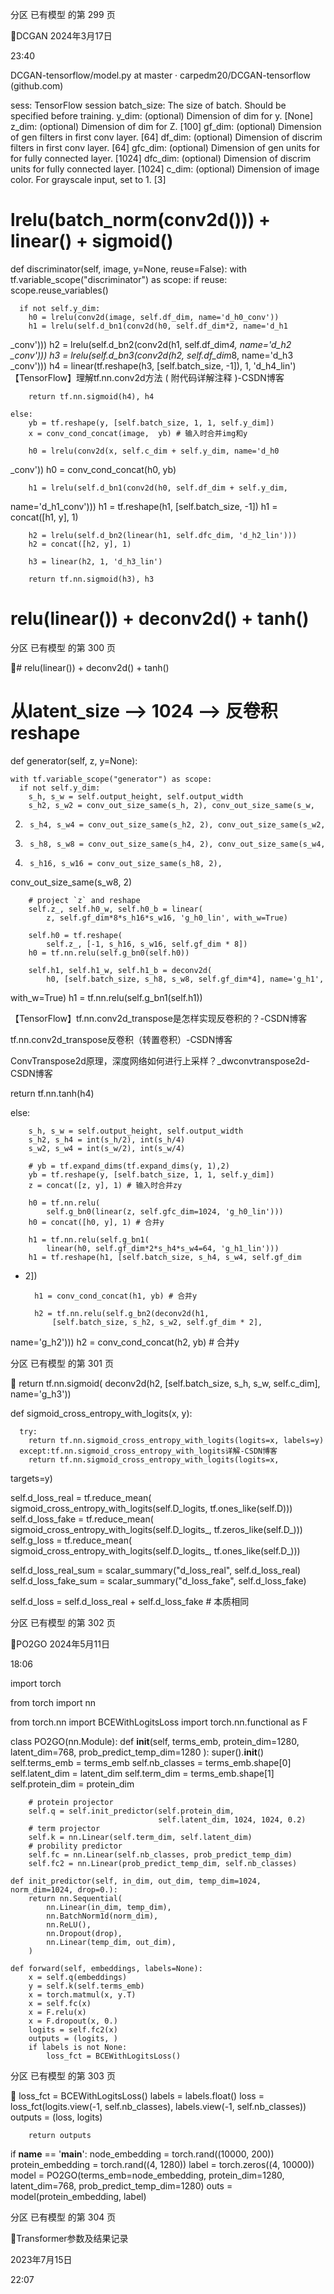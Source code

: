 分区 已有模型 的第 299 页

DCGAN
2024年3月17日

23:40

DCGAN-tensorflow/model.py at master · carpedm20/DCGAN-tensorflow (github.com)

sess: TensorFlow session
      batch_size: The size of batch. Should be specified before training.
      y_dim: (optional) Dimension of dim for y. [None]
      z_dim: (optional) Dimension of dim for Z. [100]
      gf_dim: (optional) Dimension of gen filters in first conv layer. [64]
      df_dim: (optional) Dimension of discrim filters in first conv layer. [64]
      gfc_dim: (optional) Dimension of gen units for for fully connected layer. [1024]
      dfc_dim: (optional) Dimension of discrim units for fully connected layer. [1024]
      c_dim: (optional) Dimension of image color. For grayscale input, set to 1. [3]

# lrelu(batch_norm(conv2d())) + linear() + sigmoid()
  def discriminator(self, image, y=None, reuse=False):
    with tf.variable_scope("discriminator") as scope:
      if reuse:
        scope.reuse_variables()

      if not self.y_dim:
        h0 = lrelu(conv2d(image, self.df_dim, name='d_h0_conv'))
        h1 = lrelu(self.d_bn1(conv2d(h0, self.df_dim*2, name='d_h1
_conv')))
        h2 = lrelu(self.d_bn2(conv2d(h1, self.df_dim*4, name='d_h2
_conv')))
        h3 = lrelu(self.d_bn3(conv2d(h2, self.df_dim*8, name='d_h3
_conv')))
        h4 = linear(tf.reshape(h3, [self.batch_size, -1]), 1, 'd_h4_lin')
【TensorFlow】理解tf.nn.conv2d方法 ( 附代码详解注释 )-CSDN博客

        return tf.nn.sigmoid(h4), h4

    else:
        yb = tf.reshape(y, [self.batch_size, 1, 1, self.y_dim])
        x = conv_cond_concat(image,  yb) # 输入时合并img和y

        h0 = lrelu(conv2d(x, self.c_dim + self.y_dim, name='d_h0
_conv'))
        h0 = conv_cond_concat(h0, yb)

        h1 = lrelu(self.d_bn1(conv2d(h0, self.df_dim + self.y_dim,
name='d_h1_conv')))
        h1 = tf.reshape(h1, [self.batch_size, -1])
        h1 = concat([h1, y], 1)

        h2 = lrelu(self.d_bn2(linear(h1, self.dfc_dim, 'd_h2_lin')))
        h2 = concat([h2, y], 1)

        h3 = linear(h2, 1, 'd_h3_lin')

        return tf.nn.sigmoid(h3), h3

# relu(linear()) + deconv2d() + tanh()

分区 已有模型 的第 300 页

# relu(linear()) + deconv2d() + tanh()

# 从latent_size --> 1024  --> 反卷积 reshape

def generator(self, z, y=None):

    with tf.variable_scope("generator") as scope:
      if not self.y_dim:
        s_h, s_w = self.output_height, self.output_width
        s_h2, s_w2 = conv_out_size_same(s_h, 2), conv_out_size_same(s_w,
2)
        s_h4, s_w4 = conv_out_size_same(s_h2, 2), conv_out_size_same(s_w2,
2)
        s_h8, s_w8 = conv_out_size_same(s_h4, 2), conv_out_size_same(s_w4,
2)
        s_h16, s_w16 = conv_out_size_same(s_h8, 2),
conv_out_size_same(s_w8, 2)

        # project `z` and reshape
        self.z_, self.h0_w, self.h0_b = linear(
            z, self.gf_dim*8*s_h16*s_w16, 'g_h0_lin', with_w=True)

        self.h0 = tf.reshape(
            self.z_, [-1, s_h16, s_w16, self.gf_dim * 8])
        h0 = tf.nn.relu(self.g_bn0(self.h0))

        self.h1, self.h1_w, self.h1_b = deconv2d(
            h0, [self.batch_size, s_h8, s_w8, self.gf_dim*4], name='g_h1',
with_w=True)
        h1 = tf.nn.relu(self.g_bn1(self.h1))

【TensorFlow】tf.nn.conv2d_transpose是怎样实现反卷积的？-CSDN博客

tf.nn.conv2d_transpose反卷积（转置卷积）-CSDN博客

ConvTranspose2d原理，深度网络如何进行上采样？_dwconvtranspose2d-CSDN博客

   return tf.nn.tanh(h4)

else:

        s_h, s_w = self.output_height, self.output_width
        s_h2, s_h4 = int(s_h/2), int(s_h/4)
        s_w2, s_w4 = int(s_w/2), int(s_w/4)

        # yb = tf.expand_dims(tf.expand_dims(y, 1),2)
        yb = tf.reshape(y, [self.batch_size, 1, 1, self.y_dim])
        z = concat([z, y], 1) # 输入时合并zy

        h0 = tf.nn.relu(
            self.g_bn0(linear(z, self.gfc_dim=1024, 'g_h0_lin')))
        h0 = concat([h0, y], 1) # 合并y

        h1 = tf.nn.relu(self.g_bn1(
            linear(h0, self.gf_dim*2*s_h4*s_w4=64, 'g_h1_lin')))
        h1 = tf.reshape(h1, [self.batch_size, s_h4, s_w4, self.gf_dim
* 2])

        h1 = conv_cond_concat(h1, yb) # 合并y

        h2 = tf.nn.relu(self.g_bn2(deconv2d(h1,
            [self.batch_size, s_h2, s_w2, self.gf_dim * 2],
name='g_h2')))
        h2 = conv_cond_concat(h2, yb) # 合并y

分区 已有模型 的第 301 页

        return tf.nn.sigmoid(
            deconv2d(h2, [self.batch_size, s_h, s_w, self.c_dim],
name='g_h3'))

def sigmoid_cross_entropy_with_logits(x, y):

      try:
        return tf.nn.sigmoid_cross_entropy_with_logits(logits=x, labels=y)
      except:tf.nn.sigmoid_cross_entropy_with_logits详解-CSDN博客
        return tf.nn.sigmoid_cross_entropy_with_logits(logits=x,
targets=y)

self.d_loss_real = tf.reduce_mean(
      sigmoid_cross_entropy_with_logits(self.D_logits,
tf.ones_like(self.D)))
self.d_loss_fake = tf.reduce_mean(
      sigmoid_cross_entropy_with_logits(self.D_logits_,
tf.zeros_like(self.D_)))
self.g_loss = tf.reduce_mean(
      sigmoid_cross_entropy_with_logits(self.D_logits_,
tf.ones_like(self.D_)))

self.d_loss_real_sum = scalar_summary("d_loss_real", self.d_loss_real)
self.d_loss_fake_sum = scalar_summary("d_loss_fake", self.d_loss_fake)

self.d_loss = self.d_loss_real + self.d_loss_fake   # 本质相同

分区 已有模型 的第 302 页

PO2GO
2024年5月11日

18:06

import torch

from torch import nn

from torch.nn import BCEWithLogitsLoss
import torch.nn.functional as F

class PO2GO(nn.Module):
    def __init__(self,
                 terms_emb,
                 protein_dim=1280,
                 latent_dim=768,
                 prob_predict_temp_dim=1280
                 ):
        super().__init__()
        self.terms_emb = terms_emb
        self.nb_classes = terms_emb.shape[0]
        self.latent_dim = latent_dim
        self.term_dim = terms_emb.shape[1]
        self.protein_dim = protein_dim

        # protein projector
        self.q = self.init_predictor(self.protein_dim,
                                     self.latent_dim, 1024, 1024, 0.2)
        # term projector
        self.k = nn.Linear(self.term_dim, self.latent_dim)
        # probility predictor
        self.fc = nn.Linear(self.nb_classes, prob_predict_temp_dim)
        self.fc2 = nn.Linear(prob_predict_temp_dim, self.nb_classes)

    def init_predictor(self, in_dim, out_dim, temp_dim=1024, norm_dim=1024, drop=0.):
        return nn.Sequential(
            nn.Linear(in_dim, temp_dim),
            nn.BatchNorm1d(norm_dim),
            nn.ReLU(),
            nn.Dropout(drop),
            nn.Linear(temp_dim, out_dim),
        )

    def forward(self, embeddings, labels=None):
        x = self.q(embeddings)
        y = self.k(self.terms_emb)
        x = torch.matmul(x, y.T)
        x = self.fc(x)
        x = F.relu(x)
        x = F.dropout(x, 0.)
        logits = self.fc2(x)
        outputs = (logits, )
        if labels is not None:
            loss_fct = BCEWithLogitsLoss()

分区 已有模型 的第 303 页

            loss_fct = BCEWithLogitsLoss()
            labels = labels.float()
            loss = loss_fct(logits.view(-1, self.nb_classes),
                            labels.view(-1, self.nb_classes))
            outputs = (loss, logits)

        return outputs

if __name__ == '__main__':
    node_embedding = torch.rand((10000, 200))
    protein_embedding = torch.rand((4, 1280))
    label = torch.zeros((4, 10000))
    model = PO2GO(terms_emb=node_embedding,
                  protein_dim=1280,
                  latent_dim=768,
                  prob_predict_temp_dim=1280)
    outs = model(protein_embedding, label)

分区 已有模型 的第 304 页

Transformer参数及结果记录

2023年7月15日

22:07